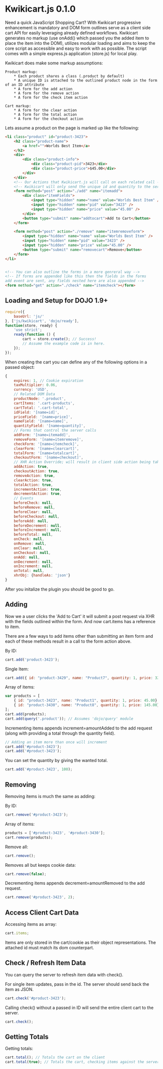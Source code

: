 Kwikicart.js 0.1.0
===========================
Need a quick JavaScript Shopping Cart? With Kwikicart progressive enhancement is mandatory and DOM form outlines serve as a client side cart API for easily leveraging already defined workflows. Kwikicart generates no markup (use onAdd() which passed you the added item to place the item into the DOM), utilizes modular loading and aims to keep the core script as accessible and easy to work with as possible. The script comes with a simple express.js application (store.js) for local play.

Kwikicart does make some markup assumptions:

	Product markup:
		* Each product shares a class (.product by default)
		* A unique ID is attached to the outlined product node in the form of an ID attribute
		* A form for the add action
		* A form for the remove action
		* A form for the check item action

	Cart markup:
		* A form for the clear action
		* A form for the total action
		* A form for the checkout action

Lets assume a product on the page is marked up like the following:

```html
<li class="product" id="product-3423">
	<h2 class="product-name">
		<a href="">Worlds Best Item</a>
	</h2>
	<div>
		<div class="product-info">
			<div class="product-pid">3423</div>
			<div class="product-price">$45.00</div>
		</div>
	</div>
	<!-- Our Actions that Kwikicart.js will call on each related call -->
	<!-- Kwikicart will only send the unique id and quantity to the server -->
	<form method="post" action="./add" name="itemadd">
		<div class="itemFields">
			<input type="hidden" name="name" value="Worlds Best Item" />
			<input type="hidden" name="pid" value="3423" />
			<input type="hidden" name="price" value="45.00" />
		</div>
		<button type="submit" name="addtocart">Add to Cart</button>
	</form>

	<form method="post" action="./remove" name="itemremoveform">
		<input type="hidden" name="name" value="Worlds Best Item" />
		<input type="hidden" name="pid" value="3423" />
		<input type="hidden" name="price" value="45.00" />
		<button type="submit" name="removecart">Remove</button>
	</form>
</li>


<!-- You can also outline the forms in a more genreral way -->
<!-- If forms are appended like this then the fields in the forms 
add event are sent, any fields nested here are also appended -->
<form method="get" action="./check" name="itemcheck"></form>

```
## Loading and Setup for DOJO 1.9+ ##
```js
require({
	baseUrl: 'js/'
}, ['js/kwikicart', 'dojo/ready'], 
function(store, ready) {
	'use strict';
	ready(function () {	
		cart = store.create(); // Success!
		// Assume the example code is in here.
	});
});
```

When creating the cart you can define any of the following options in a passed object:
```js
{
	expires: 1, // Cookie expiration
	taxMultiplier: 0.06,
	currency: 'USD',
	// Related DOM Data
	productNode: '.product',
	cartItems: '.cart-products',
	cartTotal: '.cart-total',
	idField: '[name=id]',
	priceField: '[name=price]',
	nameField: '[name=name]',
	quantityField: '[name=quantity]',
	// Forms that control the server calls
	addForm: '[name=itemadd]',
	removeForm: '[name=itemremove]',
	checkForm: '[name=itemcheck]',
	clearForm: '[name=clearcart]',
	totalForm: '[name=totalcart]',
	checkoutForm: '[name=checkout]',
	// XHR Action Override; will result in client side action being taken only
	addAction: true,
	checkoutAction: true,
	removeAction: true,
	clearAction: true,
	totalAction: true,
	incrementAction: true, 
	decrementAction: true,
	// Events
	beforeCheck: null,
	beforeRemove: null,
	beforeClear: null,
	beforeCheckout: null,
	beforeAdd: null,
	beforeDecrement: null,
	beforeIncrement: null,
	beforeTotal: null,
	onCheck: null,
	onRemove: null,
	onClear: null,
	onCheckout: null,
	onAdd: null,
	onDecrement: null,
	onIncrement: null,
	onTotal: null,
	xhrObj: {handleAs: 'json'}
}
```

After you initalize the plugin you should be good to go.

## Adding ##

Now we a user clicks the 'Add to Cart' it will submit a post
request via XHR with the fields outlined within the form. And now
cart.items has a reference to item.

There are a few ways to add items other than submitting
an item form and each of these methods result in a call to
the form action above.

By ID:
```js
cart.add('product-3423'); 
```
Single Item:
```js
cart.add({ id: "product-3429", name: "Product7", quantity: 1, price: 325.00});
```
Array of items:
```js
var products = [
	{ id: "product-3423", name: "Product1", quantity: 1, price: 45.00},
	{ id: "product-3430", name: "Product8", quantity: 1, price: 145.00}
];
cart.add(products);
cart.add(query('.product')); // Assumes 'dojo/query' module
```

Incrementing items appends increment=amountAdded to the add request (along with providing a total through the quantity field).
```js
// Adding an item more than once will increment
cart.add('#product-3423'); 
cart.add('#product-3423'); 
```

You can set the quantity by giving the wanted total.
```js
cart.add('#product-3423', 100); 
```
## Removing ##

Removing items is much the same as adding:

By ID:
```js
cart.remove('#product-3423'); 
```
Array of items: 
```js
products = ['#product-3423', '#product-3430'];
cart.remove(products);
```
Remove all:
```js
cart.remove();
```
Removes all but keeps cookie data:
```js
cart.remove(false);
```

Decrementing items appends decrement=amountRemoved to the add request.
```js
cart.remove('#product-3423', 2); 
```

## Access Client Cart Data ##

Accessing items as array:
```js
cart.items;
```

Items are only stored in the cart/cookie as their object representations. The attached id must match its dom counterpart. 

## Check / Refresh Item Data ##
You can query the server to refresh item data with check().

For single item updates, pass in the id. The server should send back the item as JSON.
```js
cart.check('#product-3423');
```
Calling check() without a passed in ID will send the entire client cart to the server.
```js
cart.check();
```

## Getting Totals ##

Getting totals:
```js
cart.total(); // Totals the cart on the client
cart.total(true); // Totals the cart, checking items against the server which should send back an object with {total: X}
```